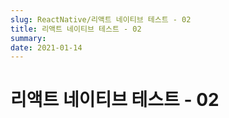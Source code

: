 ```yaml
---
slug: ReactNative/리액트 네이티브 테스트 - 02
title: 리액트 네이티브 테스트 - 02
summary:
date: 2021-01-14
---
```


# 리액트 네이티브 테스트 - 02